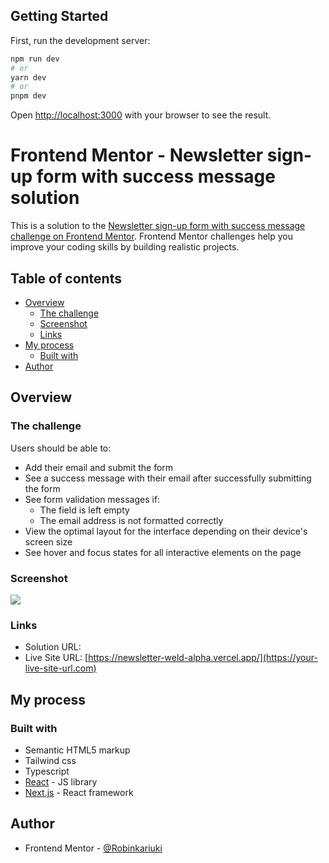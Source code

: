 ## Getting Started

First, run the development server:

```bash
npm run dev
# or
yarn dev
# or
pnpm dev
```

Open [http://localhost:3000](http://localhost:3000) with your browser to see the result.

# Frontend Mentor - Newsletter sign-up form with success message solution

This is a solution to the [Newsletter sign-up form with success message challenge on Frontend Mentor](https://www.frontendmentor.io/challenges/newsletter-signup-form-with-success-message-3FC1AZbNrv). Frontend Mentor challenges help you improve your coding skills by building realistic projects. 

## Table of contents

- [Overview](#overview)
  - [The challenge](#the-challenge)
  - [Screenshot](#screenshot)
  - [Links](#links)
- [My process](#my-process)
  - [Built with](#built-with)
- [Author](#author)




## Overview

### The challenge

Users should be able to:

- Add their email and submit the form
- See a success message with their email after successfully submitting the form
- See form validation messages if:
  - The field is left empty
  - The email address is not formatted correctly
- View the optimal layout for the interface depending on their device's screen size
- See hover and focus states for all interactive elements on the page

### Screenshot

![](./public/static/Images/newsletter.jpg)


### Links

- Solution URL: [](https://www.frontendmentor.io/solutions/responsive-newsletter-signup-using-nextjstypescript-and-tailwindcss-zQtPaSMD4T)
- Live Site URL: [https://newsletter-weld-alpha.vercel.app/](https://your-live-site-url.com)

## My process

### Built with

- Semantic HTML5 markup
- Tailwind css
- Typescript
- [React](https://reactjs.org/) - JS library
- [Next.js](https://nextjs.org/) - React framework





## Author
- Frontend Mentor - [@Robinkariuki](https://www.frontendmentor.io/profile/Robinkariuki)




